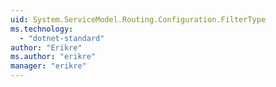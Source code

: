 ```yaml
---
uid: System.ServiceModel.Routing.Configuration.FilterType
ms.technology: 
  - "dotnet-standard"
author: "Erikre"
ms.author: "erikre"
manager: "erikre"
---
```

